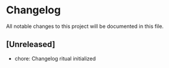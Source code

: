 # Changelog

All notable changes to this project will be documented in this file.

## [Unreleased]
- chore: Changelog ritual initialized
